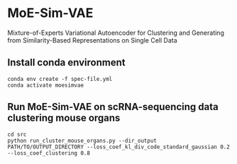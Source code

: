 # MoE-Sim-VAE
Mixture-of-Experts Variational Autoencoder for Clustering and Generating from Similarity-Based Representations on Single Cell Data

## Install conda environment
```
conda env create -f spec-file.yml
conda activate moesimvae
```

## Run MoE-Sim-VAE on scRNA-sequencing data clustering mouse organs
```
cd src
python run_cluster_mouse_organs.py --dir_output PATH/TO/OUTPUT_DIRECTORY --loss_coef_kl_div_code_standard_gaussian 0.2 --loss_coef_clustering 0.8
```